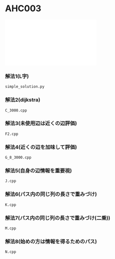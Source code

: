 # AHC003

![解説スライド](pdf/解法スライド.pdf) 

### 解法1(L字)
    simple_solution.py
### 解法2(dijkstra)
    C_3000.cpp
### 解法3(未使用辺は近くの辺評価)
    F2.cpp
### 解法4(近くの辺を加味して評価)
    G_8_3000.cpp
### 解法5(自身の辺情報を重要視)
    J.cpp
### 解法6(パス内の同じ列の長さで重みづけ)
    K.cpp
### 解法7(パス内の同じ列の長さで重みづけ(二乗))
    M.cpp
### 解法8(始めの方は情報を得るためのパス)
    N.cpp